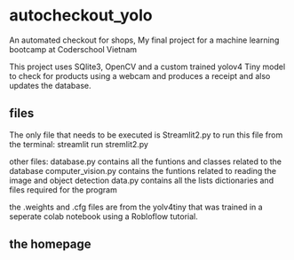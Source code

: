 # autocheckout_yolo
An automated checkout for shops, My final project for a machine learning bootcamp at Coderschool Vietnam

This project uses SQlite3, OpenCV and a custom trained yolov4 Tiny model to check for products using a webcam and produces a receipt and also updates the database.

## files 
The only file that needs to be executed is Streamlit2.py
to run this file from the terminal: streamlit run stremlit2.py

other files:
database.py contains all the funtions and classes related to the database
computer_vision.py  contains the funtions related to reading the image and object detection
data.py contains all the lists dictionaries and files required for the program

the .weights and .cfg files are from the yolv4tiny that was trained in a seperate colab notebook using a Robloflow tutorial. 

## the homepage





